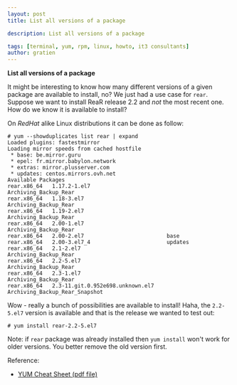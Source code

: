 ```yaml
---
layout: post
title: List all versions of a package

description: List all versions of a package

tags: [terminal, yum, rpm, linux, howto, it3 consultants]
author: gratien
---
```


<strong>List all versions of a package</strong>

It might be interesting to know how many different versions of a given package are available to install, no? We just had a use case for `rear`. Suppose we want to install ReaR release 2.2 and _not_ the most recent one. How do we know it is available to install?

On *RedHat* alike Linux distributions it can be done as follow:

    # yum --showduplicates list rear | expand
    Loaded plugins: fastestmirror
    Loading mirror speeds from cached hostfile
     * base: be.mirror.guru
     * epel: fr.mirror.babylon.network
     * extras: mirror.plusserver.com
     * updates: centos.mirrors.ovh.net
    Available Packages
    rear.x86_64   1.17.2-1.el7                        Archiving_Backup_Rear         
    rear.x86_64   1.18-3.el7                          Archiving_Backup_Rear         
    rear.x86_64   1.19-2.el7                          Archiving_Backup_Rear         
    rear.x86_64   2.00-1.el7                          Archiving_Backup_Rear         
    rear.x86_64   2.00-2.el7                          base                          
    rear.x86_64   2.00-3.el7_4                        updates                       
    rear.x86_64   2.1-2.el7                           Archiving_Backup_Rear         
    rear.x86_64   2.2-5.el7                           Archiving_Backup_Rear         
    rear.x86_64   2.3-1.el7                           Archiving_Backup_Rear         
    rear.x86_64   2.3-11.git.0.952e698.unknown.el7    Archiving_Backup_Rear_Snapshot

Wow - really a bunch of possibilities are available to install! Haha, the `2.2-5.el7` version is available and that is the release we wanted to test out:

    # yum install rear-2.2-5.el7

Note: if `rear` package was already installed then `yum install` won't work for older versions. You better remove the old version first.

Reference:

- [YUM Cheat Sheet (pdf file)](https://access.redhat.com/sites/default/files/attachments/rh_yum_cheatsheet_1214_jcs_print-1.pdf)
